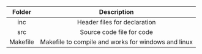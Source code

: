 | Folder | Description | 
| :---: | :------: |
| inc | Header files for declaration |
| src | Source code file for code |
| Makefile | Makefile to compile and works for windows and linux |
